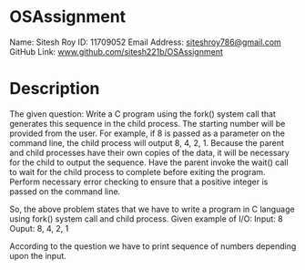 # OSAssignment


Name: Sitesh Roy
ID: 11709052
Email Address: siteshroy786@gmail.com
GitHub Link: www.github.com/sitesh221b/OSAssignment


# Description

The given question:
Write a C program using the fork() system call that generates this sequence in the child process. The starting number will be provided from the user. For example, if 8 is passed as a parameter on the command line, the child process will output 8, 4, 2, 1. Because the parent and child processes have their own copies of the data, it will be necessary for the child to output the sequence. Have the parent invoke the wait() call to wait for the child process to complete before exiting the program. Perform necessary error checking to ensure that a positive integer is passed on the command line.

So, the above problem states that we have to write a program in C language using fork() system call and child process.
Given example of I/O:
Input: 8
Ouput: 8, 4, 2, 1

According to the question we have to print sequence of numbers depending upon the input.
